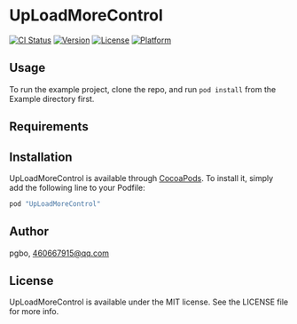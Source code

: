 # UpLoadMoreControl

[![CI Status](http://img.shields.io/travis/pgbo/UpLoadMoreControl.svg?style=flat)](https://travis-ci.org/pgbo/UpLoadMoreControl)
[![Version](https://img.shields.io/cocoapods/v/UpLoadMoreControl.svg?style=flat)](http://cocoapods.org/pods/UpLoadMoreControl)
[![License](https://img.shields.io/cocoapods/l/UpLoadMoreControl.svg?style=flat)](http://cocoapods.org/pods/UpLoadMoreControl)
[![Platform](https://img.shields.io/cocoapods/p/UpLoadMoreControl.svg?style=flat)](http://cocoapods.org/pods/UpLoadMoreControl)

## Usage

To run the example project, clone the repo, and run `pod install` from the Example directory first.

## Requirements

## Installation

UpLoadMoreControl is available through [CocoaPods](http://cocoapods.org). To install
it, simply add the following line to your Podfile:

```ruby
pod "UpLoadMoreControl"
```

## Author

pgbo, 460667915@qq.com

## License

UpLoadMoreControl is available under the MIT license. See the LICENSE file for more info.